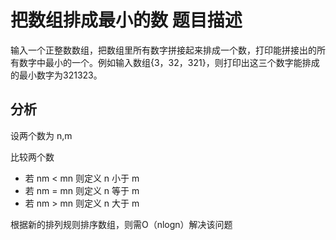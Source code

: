 # 把数组排成最小的数 题目描述
输入一个正整数数组，把数组里所有数字拼接起来排成一个数，打印能拼接出的所有数字中最小的一个。例如输入数组{3，32，321}，则打印出这三个数字能排成的最小数字为321323。

## 分析
设两个数为 n,m 

比较两个数 
- 若 nm < mn 则定义 n 小于 m
- 若 nm = mn 则定义 n 等于 m
- 若 nm > mn 则定义 n 大于 m

根据新的排列规则排序数组，则需O（nlogn）解决该问题


